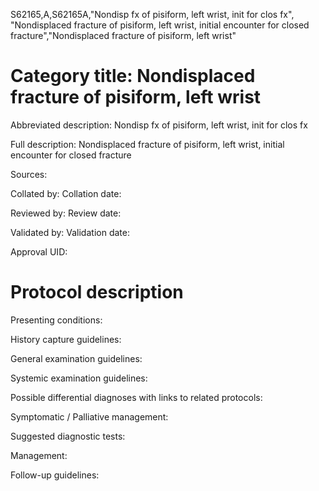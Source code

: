 S62165,A,S62165A,"Nondisp fx of pisiform, left wrist, init for clos fx", "Nondisplaced fracture of pisiform, left wrist, initial encounter for closed fracture","Nondisplaced fracture of pisiform, left wrist"
# Category title: Nondisplaced fracture of pisiform, left wrist

Abbreviated description: Nondisp fx of pisiform, left wrist, init for clos fx

Full description: Nondisplaced fracture of pisiform, left wrist, initial encounter for closed fracture

Sources:

Collated by:
Collation date:

Reviewed by:
Review date:

Validated by:
Validation date:

Approval UID:

# Protocol description

Presenting conditions:

History capture guidelines:

General examination guidelines:

Systemic examination guidelines:

Possible differential diagnoses with links to related protocols:

Symptomatic / Palliative management:

Suggested diagnostic tests:

Management:

Follow-up guidelines:
